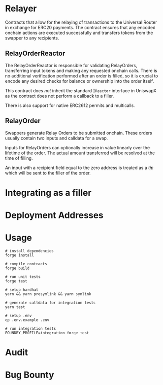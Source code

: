# Relayer
Contracts that allow for the relaying of transactions to the Universal Router in exchange for ERC20 payments. The contract ensures that any encoded onchain actions are executed successfully and transfers tokens from the swapper to any recipients.

## RelayOrderReactor
The RelayOrderReactor is responsible for validating RelayOrders, transferring input tokens and making any requested onchain calls. There is no additional verification performed after an order is filled, so it is crucial to encode any desired checks for balance or ownership into the order itself.

This contract does _not_ inherit the standard `IReactor` interface in UniswapX as the contract does not perform a callback to a filler.

There is also support for native ERC2612 permits and multicalls.

## RelayOrder
Swappers generate Relay Orders to be submitted onchain. These orders usually contain two inputs and calldata for a swap. 

Inputs for RelayOrders can optionally increase in value linearly over the lifetime of the order. The actual amount transferred will be resolved at the time of filling.

An input with a recipient field equal to the zero address is treated as a _tip_ which will be sent to the filler of the order.

# Integrating as a filler

# Deployment Addresses

# Usage

```
# install dependencies
forge install

# compile contracts
forge build

# run unit tests
forge test

# setup hardhat
yarn && yarn presymlink && yarn symlink

# generate calldata for integration tests
yarn test

# setup .env
cp .env.example .env

# run integration tests
FOUNDRY_PROFILE=integration forge test
```

# Audit

# Bug Bounty